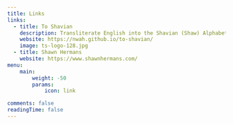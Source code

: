 ```yaml
---
title: Links
links:
  - title: To Shavian
    description: Transliterate English into the Shavian (Shaw) Alphabet.
    website: https://nwah.github.io/to-shavian/
    image: ts-logo-128.jpg
  - title: Shawn Hermans
    website: https://www.shawnhermans.com/
menu:
    main: 
        weight: -50
        params:
            icon: link

comments: false
readingTime: false
---
```

